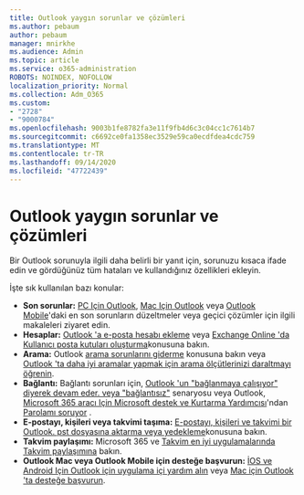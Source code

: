```yaml
---
title: Outlook yaygın sorunlar ve çözümleri
ms.author: pebaum
author: pebaum
manager: mnirkhe
ms.audience: Admin
ms.topic: article
ms.service: o365-administration
ROBOTS: NOINDEX, NOFOLLOW
localization_priority: Normal
ms.collection: Adm_O365
ms.custom:
- "2728"
- "9000784"
ms.openlocfilehash: 9003b1fe8782fa3e11f9fb4d6c3c04cc1c7614b7
ms.sourcegitcommit: c6692ce0fa1358ec3529e59ca0ecdfdea4cdc759
ms.translationtype: MT
ms.contentlocale: tr-TR
ms.lasthandoff: 09/14/2020
ms.locfileid: "47722439"
---
```

# <a name="outlook-common-issues-and-resolutions"></a>Outlook yaygın sorunlar ve çözümleri

Bir Outlook sorunuyla ilgili daha belirli bir yanıt için, sorunuzu kısaca ifade edin ve gördüğünüz tüm hataları ve kullandığınız özellikleri ekleyin.

İşte sık kullanılan bazı konular:

- **Son sorunlar:**  [PC Için Outlook](https://support.office.com/article/ecf61305-f84f-4e13-bb73-95a214ac1230),  [Mac Için Outlook](https://support.office.com/article/54afa5e3-db38-422a-9d94-3b55330ded8e)  veya  [Outlook Mobile](https://support.office.com/article/a264ef01-9c88-48fb-9285-7017e4f31f02)'daki en son sorunların düzeltmeler veya geçici çözümler için ilgili makaleleri ziyaret edin.
- **Hesaplar:**  [Outlook 'a e-posta hesabı ekleme](https://support.office.com/article/6e27792a-9267-4aa4-8bb6-c84ef146101b)  veya  [Exchange Online 'da Kullanıcı posta kutuları oluşturma](https://docs.microsoft.com/Exchange/recipients-in-exchange-online/create-user-mailboxes)konusuna bakın.
- **Arama:**  Outlook  [arama sorunlarını giderme](https://support.office.com/article/2556b11f-f4d8-46be-b0a7-de33a3f4f066)  konusuna bakın veya  [Outlook 'ta daha iyi aramalar yapmak için arama ölçütlerinizi daraltmayı öğrenin](https://support.office.com/article/D824D1E9-A255-4C8A-8553-276FB895A8DA).
- **Bağlantı:**  Bağlantı sorunları için, [Outlook 'un "bağlanmaya çalışıyor" diyerek devam eder. veya "bağlantısız"](https://aka.ms/SaRA-OutlookDisconnect) senaryosu veya Outlook, [Microsoft 365 aracı Için Microsoft destek ve Kurtarma Yardımcısı](https://diagnostics.outlook.com/#/)'ndan [Parolamı soruyor](https://aka.ms/SaRA-OutlookPwdPrompt) .
- **E-postayı, kişileri veya takvimi taşıma:**  [E-postayı, kişileri ve takvimi bir Outlook. pst dosyasına aktarma veya yedekleme](https://support.office.com/article/14252b52-3075-4e9b-be4e-ff9ef1068f91)konusuna bakın.
- **Takvim paylaşımı:**  Microsoft 365 ve [Takvim en iyi uygulamalarında](https://support.office.com/article/D93F72D3-2361-4E0D-8D6A-5C4939C17F39) [Takvim paylaşımına](https://support.office.com/article/b576ecc3-0945-4d75-85f1-5efafb8a37b4) bakın.
- **Outlook Mac veya Outlook Mobile için desteğe başvurun:**  [İOS ve Android Için Outlook için uygulama içi yardım alın](https://support.office.com/article/218a22d1-9fa5-4889-b689-de1c63493243)  veya  [Mac için Outlook 'ta desteğe başvurun](https://support.office.com/article/d0410177-8e65-4487-93f7-206a3a3d71a8).

